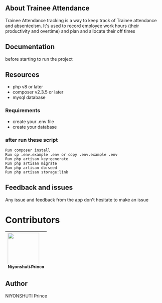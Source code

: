 ## About Trainee Attendance

Trainee Attendance tracking is a way to keep track of Trainee attendance and absenteeism. It's used to record employee work hours (their productivity and overtime) and plan and allocate their off times

## Documentation

before starting to run the project

## Resources
- php v8 or later
- composer v2.3.5 or later
- mysql database

### Requirements

-   create your .env file
-   create your database

### after run these script

    Run composer install
    Run cp .env.example .env or copy .env.example .env
    Run php artisan key:generate
    Run php artisan migrate
    Run php artisan db:seed
    Run php artisan storage:link

## Feedback and issues

Any issue and feedback from the app don't hesitate to make an issue

# Contributors

| [<img src="https://github.com/PrinceNiyonshuti.png" width="100px;"><br><sub><b>Niyonshuti Prince</b></sub>](https://github.com/PrinceNiyonshuti) |
| :------------------------------------------------------------------------------------------------------------------------ |

## Author

NIYONSHUTI Prince
